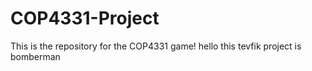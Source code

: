 # COP4331-Project
This is the repository for the COP4331 game!
hello this tevfik project is bomberman
